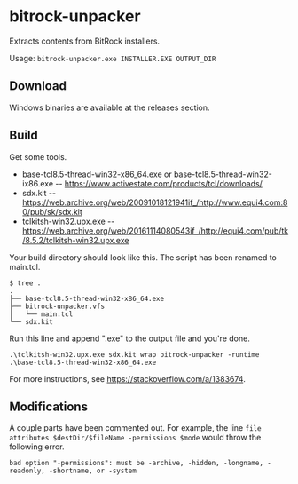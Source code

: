 # bitrock-unpacker
Extracts contents from BitRock installers.

Usage: `bitrock-unpacker.exe INSTALLER.EXE OUTPUT_DIR`

## Download

Windows binaries are available at the releases section.

## Build

Get some tools.

* base-tcl8.5-thread-win32-x86_64.exe or base-tcl8.5-thread-win32-ix86.exe -- https://www.activestate.com/products/tcl/downloads/
* sdx.kit -- https://web.archive.org/web/20091018121941if_/http://www.equi4.com:80/pub/sk/sdx.kit
* tclkitsh-win32.upx.exe -- https://web.archive.org/web/20161114080543if_/http://equi4.com/pub/tk/8.5.2/tclkitsh-win32.upx.exe

Your build directory should look like this. The script has been renamed to main.tcl.
```
$ tree .
.
├── base-tcl8.5-thread-win32-x86_64.exe
├── bitrock-unpacker.vfs
│   └── main.tcl
└── sdx.kit
```

Run this line and append ".exe" to the output file and you're done.
```
.\tclkitsh-win32.upx.exe sdx.kit wrap bitrock-unpacker -runtime .\base-tcl8.5-thread-win32-x86_64.exe
```

For more instructions, see <https://stackoverflow.com/a/1383674>.

## Modifications
A couple parts have been commented out. For example, the line `file attributes $destDir/$fileName -permissions $mode` would throw the following error.
```
bad option "-permissions": must be -archive, -hidden, -longname, -readonly, -shortname, or -system
```
